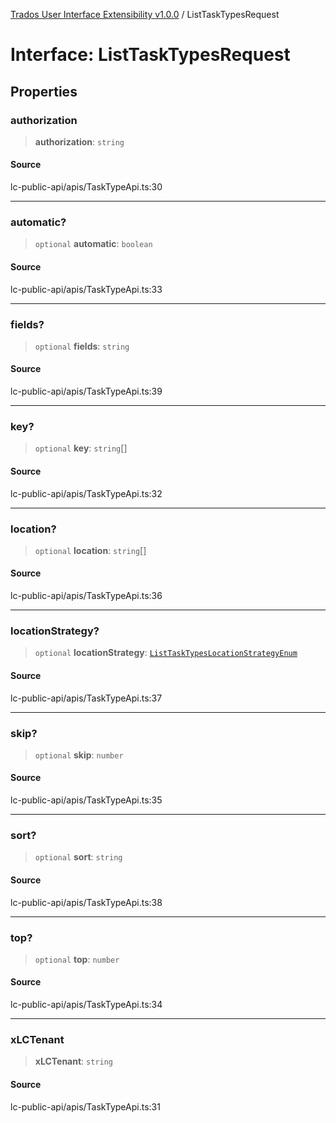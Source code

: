 [Trados User Interface Extensibility v1.0.0](../wiki/globals) / ListTaskTypesRequest

# Interface: ListTaskTypesRequest

## Properties

### authorization

> **authorization**: `string`

#### Source

lc-public-api/apis/TaskTypeApi.ts:30

***

### automatic?

> `optional` **automatic**: `boolean`

#### Source

lc-public-api/apis/TaskTypeApi.ts:33

***

### fields?

> `optional` **fields**: `string`

#### Source

lc-public-api/apis/TaskTypeApi.ts:39

***

### key?

> `optional` **key**: `string`[]

#### Source

lc-public-api/apis/TaskTypeApi.ts:32

***

### location?

> `optional` **location**: `string`[]

#### Source

lc-public-api/apis/TaskTypeApi.ts:36

***

### locationStrategy?

> `optional` **locationStrategy**: [`ListTaskTypesLocationStrategyEnum`](../wiki/Type.ListTaskTypesLocationStrategyEnum)

#### Source

lc-public-api/apis/TaskTypeApi.ts:37

***

### skip?

> `optional` **skip**: `number`

#### Source

lc-public-api/apis/TaskTypeApi.ts:35

***

### sort?

> `optional` **sort**: `string`

#### Source

lc-public-api/apis/TaskTypeApi.ts:38

***

### top?

> `optional` **top**: `number`

#### Source

lc-public-api/apis/TaskTypeApi.ts:34

***

### xLCTenant

> **xLCTenant**: `string`

#### Source

lc-public-api/apis/TaskTypeApi.ts:31
